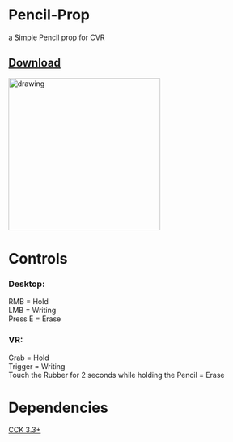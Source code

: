 # Pencil-Prop
a Simple Pencil prop for CVR

## [Download](https://github.com/Kyobinoyo/Pencil-Prop/releases)

<img src="https://i.imgur.com/eFQSlpM.jpeg" alt="drawing" width="300"/>

# Controls

### Desktop:  
RMB = Hold<br>
LMB = Writing<br>
Press E = Erase<br>

### VR:   
Grab = Hold<br>
Trigger = Writing<br>
Touch the Rubber for 2 seconds while holding the Pencil = Erase<br>
          
# Dependencies
[CCK 3.3+](https://developers.abinteractive.net/cck/setup/)
